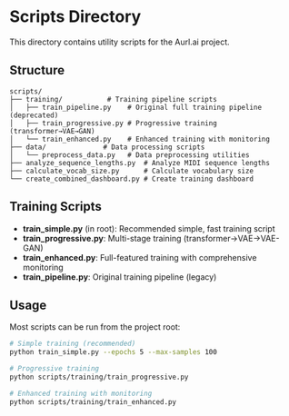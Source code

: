 # Scripts Directory

This directory contains utility scripts for the Aurl.ai project.

## Structure

```
scripts/
├── training/           # Training pipeline scripts
│   ├── train_pipeline.py    # Original full training pipeline (deprecated)
│   ├── train_progressive.py # Progressive training (transformer→VAE→GAN)
│   └── train_enhanced.py    # Enhanced training with monitoring
├── data/              # Data processing scripts
│   └── preprocess_data.py   # Data preprocessing utilities
├── analyze_sequence_lengths.py  # Analyze MIDI sequence lengths
├── calculate_vocab_size.py      # Calculate vocabulary size
└── create_combined_dashboard.py # Create training dashboard
```

## Training Scripts

- **train_simple.py** (in root): Recommended simple, fast training script
- **train_progressive.py**: Multi-stage training (transformer→VAE→VAE-GAN)
- **train_enhanced.py**: Full-featured training with comprehensive monitoring
- **train_pipeline.py**: Original training pipeline (legacy)

## Usage

Most scripts can be run from the project root:

```bash
# Simple training (recommended)
python train_simple.py --epochs 5 --max-samples 100

# Progressive training
python scripts/training/train_progressive.py

# Enhanced training with monitoring
python scripts/training/train_enhanced.py
```